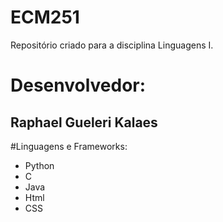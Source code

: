 # ECM251
Repositório criado para a disciplina Linguagens I.

# Desenvolvedor:
## Raphael Gueleri Kalaes

#Linguagens e Frameworks:
- Python
- C
- Java
- Html
- CSS

